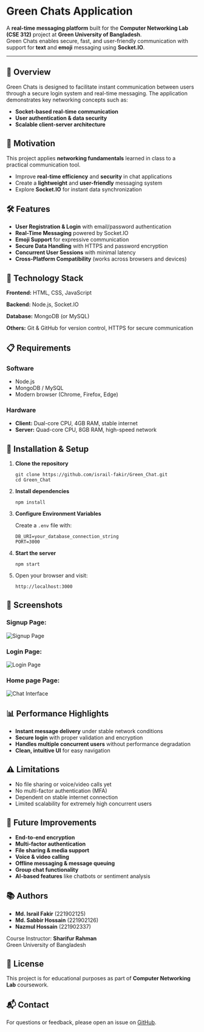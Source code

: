 <div id="green-chats-readme">

  <h1>Green Chats Application</h1>
  <p>
    A <strong>real-time messaging platform</strong> built for the <strong>Computer Networking Lab (CSE 312)</strong> project at
    <strong>Green University of Bangladesh</strong>.<br>
    Green Chats enables secure, fast, and user-friendly communication with support for <strong>text</strong> and <strong>emoji</strong> messaging using <strong>Socket.IO</strong>.
  </p>

  <hr>

  <h2>📌 Overview</h2>
  <p>
    Green Chats is designed to facilitate instant communication between users through a secure login system and real-time messaging.
    The application demonstrates key networking concepts such as:
  </p>
  <ul>
    <li><strong>Socket-based real-time communication</strong></li>
    <li><strong>User authentication &amp; data security</strong></li>
    <li><strong>Scalable client-server architecture</strong></li>
  </ul>

  <h2>🎯 Motivation</h2>
  <p>This project applies <strong>networking fundamentals</strong> learned in class to a practical communication tool.</p>
  <ul>
    <li>Improve <strong>real-time efficiency</strong> and <strong>security</strong> in chat applications</li>
    <li>Create a <strong>lightweight</strong> and <strong>user-friendly</strong> messaging system</li>
    <li>Explore <strong>Socket.IO</strong> for instant data synchronization</li>
  </ul>

  <h2>🛠 Features</h2>
  <ul>
    <li><strong>User Registration &amp; Login</strong> with email/password authentication</li>
    <li><strong>Real-Time Messaging</strong> powered by Socket.IO</li>
    <li><strong>Emoji Support</strong> for expressive communication</li>
    <li><strong>Secure Data Handling</strong> with HTTPS and password encryption</li>
    <li><strong>Concurrent User Sessions</strong> with minimal latency</li>
    <li><strong>Cross-Platform Compatibility</strong> (works across browsers and devices)</li>
  </ul>

  <h2>📂 Technology Stack</h2>
  <p><strong>Frontend:</strong> HTML, CSS, JavaScript</p>
  <p><strong>Backend:</strong> Node.js, Socket.IO</p>
  <p><strong>Database:</strong> MongoDB (or MySQL)</p>
  <p><strong>Others:</strong> Git &amp; GitHub for version control, HTTPS for secure communication</p>

  <h2>📋 Requirements</h2>
  <h3>Software</h3>
  <ul>
    <li>Node.js</li>
    <li>MongoDB / MySQL</li>
    <li>Modern browser (Chrome, Firefox, Edge)</li>
  </ul>
  <h3>Hardware</h3>
  <ul>
    <li><strong>Client:</strong> Dual-core CPU, 4GB RAM, stable internet</li>
    <li><strong>Server:</strong> Quad-core CPU, 8GB RAM, high-speed network</li>
  </ul>

  <h2>🚀 Installation &amp; Setup</h2>
  <ol>
    <li>
      <p><strong>Clone the repository</strong></p>
      <pre><code class="language-bash">git clone https://github.com/israil-fakir/Green_Chat.git
cd Green_Chat</code></pre>
    </li>
    <li>
      <p><strong>Install dependencies</strong></p>
      <pre><code class="language-bash">npm install</code></pre>
    </li>
    <li>
      <p><strong>Configure Environment Variables</strong></p>
      <p>Create a <code>.env</code> file with:</p>
      <pre><code class="language-env">DB_URI=your_database_connection_string
PORT=3000</code></pre>
    </li>
    <li>
      <p><strong>Start the server</strong></p>
      <pre><code class="language-bash">npm start</code></pre>
    </li>
    <li>
      <p>Open your browser and visit:</p>
      <pre><code>http://localhost:3000</code></pre>
    </li>
  </ol>


<h2 id="screenshots">📸 Screenshots</h2>
<h3>Signup Page:</h3>
  <img src="output\signup new.png" alt="Signup Page" width="">
<br/>
<h3>Login Page:</h3>
  <img src="output\login new.png" alt="Login Page" width="">
<br/>
<h3>Home page Page:</h3>
  <img src="output\home new.png" alt="Chat Interface" width="">

  <h2>📊 Performance Highlights</h2>
  <ul>
    <li><strong>Instant message delivery</strong> under stable network conditions</li>
    <li><strong>Secure login</strong> with proper validation and encryption</li>
    <li><strong>Handles multiple concurrent users</strong> without performance degradation</li>
    <li><strong>Clean, intuitive UI</strong> for easy navigation</li>
  </ul>

  <h2>⚠ Limitations</h2>
  <ul>
    <li>No file sharing or voice/video calls yet</li>
    <li>No multi-factor authentication (MFA)</li>
    <li>Dependent on stable internet connection</li>
    <li>Limited scalability for extremely high concurrent users</li>
  </ul>

  <h2>🔮 Future Improvements</h2>
  <ul>
    <li><strong>End-to-end encryption</strong></li>
    <li><strong>Multi-factor authentication</strong></li>
    <li><strong>File sharing &amp; media support</strong></li>
    <li><strong>Voice &amp; video calling</strong></li>
    <li><strong>Offline messaging &amp; message queuing</strong></li>
    <li><strong>Group chat functionality</strong></li>
    <li><strong>AI-based features</strong> like chatbots or sentiment analysis</li>
  </ul>

  <h2>📚 Authors</h2>
  <ul>
    <li><strong>Md. Israil Fakir</strong> (221902125)</li>
    <li><strong>Md. Sabbir Hossain</strong> (221902126)</li>
    <li><strong>Nazmul Hossain</strong> (221902337)</li>
  </ul>
  <p>Course Instructor: <strong>Sharifur Rahman</strong><br>Green University of Bangladesh</p>

  <h2>📜 License</h2>
  <p>This project is for educational purposes as part of <strong>Computer Networking Lab</strong> coursework.</p>

  <h2>📬 Contact</h2>
  <p>For questions or feedback, please open an issue on <a href="https://github.com/israil-fakir/Green_Chat/issues">GitHub</a>.</p>

</div>
